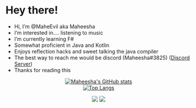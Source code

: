 # Hey there!

- Hi, I’m @MaheEvil aka Maheesha   
- I’m interested in.... listening to music   
- I’m currently learning F#   
- Somewhat proficient in Java and Kotlin
- Enjoys reflection hacks and sweet talking the java compiler  
- The best way to reach me would be discord (Maheesha#3825) ([Discord Server](https://discord.gg/VG75NbZBe7))   
- Thanks for reading this   
  
<div align="center">
  
[![Maheesha's GitHub stats](https://github-readme-stats.vercel.app/api?username=MaheEvil&count_private=true&show_icons=true&theme=synthwave)](https://github.com/anuraghazra/github-readme-stats)
<br/>
[![Top Langs](https://github-readme-stats.vercel.app/api/top-langs/?username=MaheEvil&layout=compact&show_icons=true&theme=synthwave)](https://github.com/anuraghazra/github-readme-stats)
  
</div>

<div align="center">
  
![](https://img.shields.io/badge/OS-Fedora_Linux-informational?style=flat&logo=linux&logoColor=white&color=6d05a1)
![](https://img.shields.io/badge/IDE-Intellij_IDEA-informational?style=flat&logo=intellij-idea&logoColor=white&color=6d05a1)
  
</div>      
<!---
MaheEvil/MaheEvil is a ✨ special ✨ repository because its `README.md` (this file) appears on your GitHub profile.
You can click the Preview link to take a look at your changes.
--->
